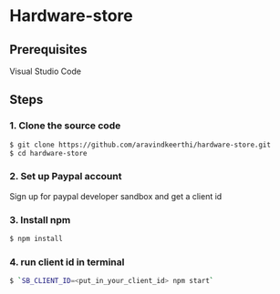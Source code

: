 # Hardware-store

## Prerequisites

Visual Studio Code

## Steps

### 1. Clone the source code
```sh
$ git clone https://github.com/aravindkeerthi/hardware-store.git
$ cd hardware-store
```

### 2. Set up Paypal account
Sign up for paypal developer sandbox and get a client id

### 3. Install npm
```sh
$ npm install
```

### 4. run client id in terminal
```sh
$ `SB_CLIENT_ID=<put_in_your_client_id> npm start`
```
